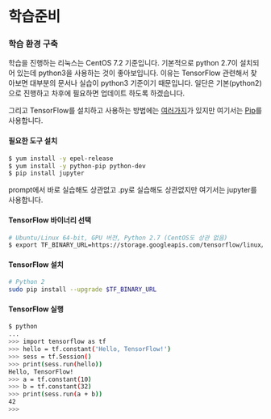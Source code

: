 # 학습준비
### 학습 환경 구축
학습을 진행하는 리눅스는 CentOS 7.2 기준입니다. 기본적으로 python 2.7이 설치되어 있는데 python3을 사용하는 것이 좋아보입니다. 이유는 TensorFlow 관련해서 찾아보면 대부분의 문서나 실습이 python3 기준이기 때문입니다. 일단은 기본(python2)으로 진행하고 차후에 필요하면 업데이트 하도록 하겠습니다.

그리고 TensorFlow를 설치하고 사용하는 방법에는 [여러가지](https://github.com/tensorflowkorea/tensorflow-kr/blob/master/g3doc/get_started/os_setup.md)가 있지만 여기서는 [Pip](https://github.com/tensorflowkorea/tensorflow-kr/blob/master/g3doc/get_started/os_setup.md#pip-installation)를 사용합니다.

#### 필요한 도구 설치
```bash
$ yum install -y epel-release
$ yum install -y python-pip python-dev
$ pip install jupyter
```
prompt에서 바로 실습해도 상관없고 .py로 실습해도 상관없지만 여기서는 jupyter를 사용합니다. 

#### TensorFlow 바이너리 선택
```bash
# Ubuntu/Linux 64-bit, GPU 버전, Python 2.7 (CentOS도 상관 없음)
$ export TF_BINARY_URL=https://storage.googleapis.com/tensorflow/linux/cpu/tensorflow-0.9.0-cp27-none-linux_x86_64.whl
```

#### TensorFlow 설치
```bash
# Python 2
sudo pip install --upgrade $TF_BINARY_URL
```

#### TensorFlow 실행
```bash
$ python
...
>>> import tensorflow as tf
>>> hello = tf.constant('Hello, TensorFlow!')
>>> sess = tf.Session()
>>> print(sess.run(hello))
Hello, TensorFlow!
>>> a = tf.constant(10)
>>> b = tf.constant(32)
>>> print(sess.run(a + b))
42
>>>
```
